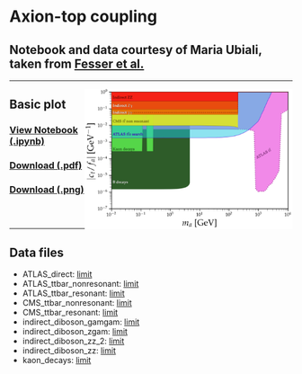 # Axion-top coupling

## Notebook and data courtesy of Maria Ubiali, taken from [Fesser et al.](https://arxiv.org/abs/2303.17634)

---
[<img align="right" height="250" src="../plots/plots_png/AxionTop_Collider.png">](https://github.com/cajohare/AxionLimits/raw/master/plots/plots_png/AxionTop_Collider.png)
## Basic plot
### [View Notebook (.ipynb)](https://github.com/cajohare/AxionLimits/blob/master/AxionTop_ColliderBounds.ipynb)
### [Download (.pdf)](https://github.com/cajohare/AxionLimits/raw/master/plots/AxionTop_Collider.pdf)
### [Download (.png)](https://github.com/cajohare/AxionLimits/raw/master/plots/plots_png/AxionTop_Collider.png)
### &nbsp;
---

## Data files
* ATLAS_direct: [limit](https://github.com/cajohare/AxionLimits/raw/master/limit_data/AxionTop/ATLAS_direct.txt)
* ATLAS_ttbar_nonresonant: [limit](https://github.com/cajohare/AxionLimits/raw/master/limit_data/AxionTop/ATLAS_ttbar_nonresonant.txt)
* ATLAS_ttbar_resonant: [limit](https://github.com/cajohare/AxionLimits/raw/master/limit_data/AxionTop/ATLAS_ttbar_resonant.txt)
* CMS_ttbar_nonresonant: [limit](https://github.com/cajohare/AxionLimits/raw/master/limit_data/AxionTop/CMS_ttbar_nonresonant.txt)
* CMS_ttbar_resonant: [limit](https://github.com/cajohare/AxionLimits/raw/master/limit_data/AxionTop/CMS_ttbar_resonant.txt)
* indirect_diboson_gamgam: [limit](https://github.com/cajohare/AxionLimits/raw/master/limit_data/AxionTop/indirect_diboson_gamgam.txt)
* indirect_diboson_zgam: [limit](https://github.com/cajohare/AxionLimits/raw/master/limit_data/AxionTop/indirect_diboson_zgam.txt)
* indirect_diboson_zz_2: [limit](https://github.com/cajohare/AxionLimits/raw/master/limit_data/AxionTop/indirect_diboson_zz_2.txt)
* indirect_diboson_zz: [limit](https://github.com/cajohare/AxionLimits/raw/master/limit_data/AxionTop/indirect_diboson_zz.txt)
* kaon_decays: [limit](https://github.com/cajohare/AxionLimits/raw/master/limit_data/AxionTop/kaon_decays.txt)